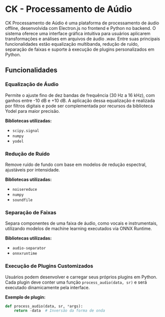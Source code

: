 # CK - Processamento de Aúdio

CK Processamento de Aúdio é uma plataforma de processamento de áudio offline, desenvolvida com Electron.js no frontend e Python no backend. O sistema oferece uma interface gráfica intuitiva para usuários aplicarem transformações e análises em arquivos de áudio .wav. Entre suas principais funcionalidades estão equalização multibanda, redução de ruído, separação de faixas e suporte à execução de plugins personalizados em Python.

## Funcionalidades

### Equalização de Áudio

Permite o ajuste fino de dez bandas de frequência (30 Hz a 16 kHz), com ganhos entre -10 dB e +10 dB. A aplicação dessa equalização é realizada por filtros digitais e pode ser complementada por recursos da biblioteca Yodel para maior precisão.

**Bibliotecas utilizadas:**  
- `scipy.signal`  
- `numpy`  
- `yodel` 

### Redução de Ruído

Remove ruído de fundo com base em modelos de redução espectral, ajustáveis por intensidade.

**Bibliotecas utilizadas:**  
- `noisereduce`  
- `numpy`  
- `soundfile`

### Separação de Faixas

Separa componentes de uma faixa de áudio, como vocais e instrumentais, utilizando modelos de machine learning executados via ONNX Runtime.

**Bibliotecas utilizadas:**  
- `audio-separator`  
- `onnxruntime`

### Execução de Plugins Customizados

Usuários podem desenvolver e carregar seus próprios plugins em Python. Cada plugin deve conter uma função `process_audio(data, sr)` e será executado dinamicamente pela interface.

**Exemplo de plugin:**

```python
def process_audio(data, sr, *args):
    return -data  # Inversão da forma de onda

